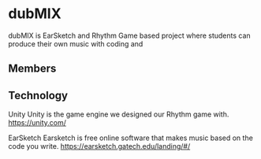 # dubMIX
dubMIX is EarSketch and Rhythm Game based project where students can produce their own music with coding and

## Members


## Technology

Unity
Unity is the game engine we designed our Rhythm game with.
https://unity.com/

EarSketch
Earsketch is free online software that makes music based on the code you write.
https://earsketch.gatech.edu/landing/#/
